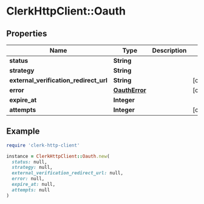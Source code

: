 # ClerkHttpClient::Oauth

## Properties

| Name | Type | Description | Notes |
| ---- | ---- | ----------- | ----- |
| **status** | **String** |  |  |
| **strategy** | **String** |  |  |
| **external_verification_redirect_url** | **String** |  | [optional] |
| **error** | [**OauthError**](OauthError.md) |  | [optional] |
| **expire_at** | **Integer** |  |  |
| **attempts** | **Integer** |  | [optional] |

## Example

```ruby
require 'clerk-http-client'

instance = ClerkHttpClient::Oauth.new(
  status: null,
  strategy: null,
  external_verification_redirect_url: null,
  error: null,
  expire_at: null,
  attempts: null
)
```

